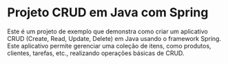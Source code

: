 # Projeto CRUD em Java com Spring

Este é um projeto de exemplo que demonstra como criar um aplicativo CRUD (Create, Read, Update, Delete) em Java usando o framework Spring. Este aplicativo permite gerenciar uma coleção de itens, como produtos, clientes, tarefas, etc., realizando operações básicas de CRUD.

